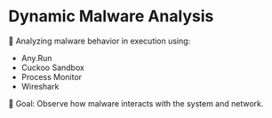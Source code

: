 # Dynamic Malware Analysis

🧪 Analyzing malware behavior in execution using:
- Any.Run
- Cuckoo Sandbox
- Process Monitor
- Wireshark

🧠 Goal: Observe how malware interacts with the system and network.
